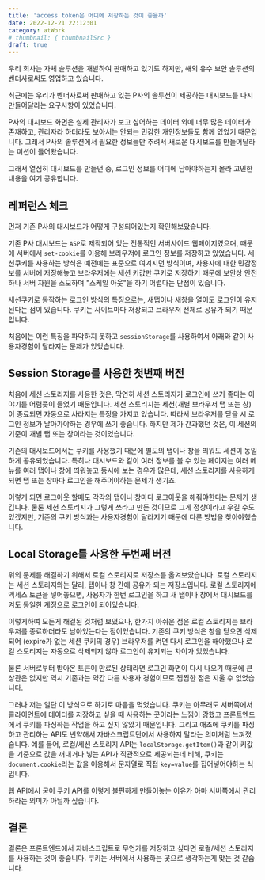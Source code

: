 ```yaml
---
title: 'access token은 어디에 저장하는 것이 좋을까'
date: 2022-12-21 22:12:01
category: atWork
# thumbnail: { thumbnailSrc }
draft: true
---
```


우리 회사는 자체 솔루션을 개발하여 판매하고 있기도 하지만, 해외 유수 보안 솔루션의 벤더사로써도 영업하고 있습니다.

최근에는 우리가 벤더사로써 판매하고 있는 P사의 솔루션이 제공하는 대시보드를 다시 만들어달라는 요구사항이 있었습니다.

P사의 대시보드 화면은 실제 관리자가 보고 싶어하는 데이터 외에 너무 많은 데이터가 존재하고, 관리자라 하더라도 보아서는 안되는 민감한 개인정보들도 함께 있었기 때문입니다. 그래서 P사의 솔루션에서 필요한 정보들만 추려서 새로운 대시보드를 만들어달라는 미션이 들어왔습니다.

그래서 열심히 대시보드를 만들던 중, 로그인 정보를 어디에 담아야하는지 몰라 고민한 내용을 여기 공유합니다.

## 레퍼런스 체크

먼저 기존 P사의 대시보드가 어떻게 구성되어있는지 확인해보았습니다.

기존 P사 대시보드는 `ASP`로 제작되어 있는 전통적인 서버사이드 웹페이지였으며, 때문에 서버에서 `set-cookie`를 이용해 브라우저에 로그인 정보를 저장하고 있었습니다. 세션쿠키를 사용하는 방식은 예전에는 표준으로 여겨지던 방식이며, 사용자에 대한 민감정보를 서버에 저장해놓고 브라우저에는 세션 키값만 쿠키로 저장하기 때문에 보안상 안전하나 서버 자원을 소모하며 "스케일 아웃"을 하기 어렵다는 단점이 있습니다.

세션쿠키로 동작하는 로그인 방식의 특징으로는, 새탭이나 새창을 열어도 로그인이 유지된다는 점이 있습니다. 쿠키는 사이트마다 저장되고 브라우저 전체로 공유가 되기 때문입니다.

처음에는 이런 특징을 파악하지 못하고 `sessionStorage`를 사용하여서 아래와 같이 사용자경험이 달라지는 문제가 있었습니다.

## Session Storage를 사용한 첫번째 버전

처음에 세션 스토리지를 사용한 것은, 막연히 세션 스토리지가 로그인에 쓰기 좋다는 이야기를 어렴풋이 들었기 때문입니다. 세션 스토리지는 세션(개별 브라우저 탭 또는 창)이 종료되면 자동으로 사라지는 특징을 가지고 있습니다. 따라서 브라우저를 닫을 시 로그인 정보가 날아가야하는 경우에 쓰기 좋습니다. 하지만 제가 간과했던 것은, 이 세션의 기준이 개별 탭 또는 창이라는 것이었습니다.

기존의 대시보드에서는 쿠키를 사용했기 때문에 별도의 탭이나 창을 띄워도 세션이 동일하게 공유되었습니다. 특히나 대시보드와 같이 여러 정보를 볼 수 있는 페이지는 여러 메뉴를 여러 탭이나 창에 띄워놓고 동시에 보는 경우가 많은데, 세션 스토리지를 사용하게 되면 탭 또는 창마다 로그인을 해주어야하는 문제가 생기죠.

이렇게 되면 로그아웃 할때도 각각의 탭이나 창마다 로그아웃을 해줘야한다는 문제가 생깁니다. 물론 세션 스토리지가 그렇게 쓰라고 만든 것이므로 그게 정상이라고 우길 수도 있겠지만, 기존의 쿠키 방식과는 사용자경험이 달라지기 때문에 다른 방법을 찾아야했습니다.

## Local Storage를 사용한 두번째 버전

위의 문제를 해결하기 위해서 로컬 스토리지로 저장소를 옮겨보았습니다. 로컬 스토리지는 세션 스토리지와는 달리, 탭이나 창 간에 공유가 되는 저장소입니다. 로컬 스토리지에 액세스 토큰을 넣어놓으면, 사용자가 한번 로그인을 하고 새 탭이나 창에서 대시보드를 켜도 동일한 계정으로 로그인이 되어있습니다.

이렇게하여 모든게 해결된 것처럼 보였으나, 한가지 아쉬운 점은 로컬 스토리지는 브라우저를 종료하더라도 남아있는다는 점이었습니다. 기존의 쿠키 방식은 창을 닫으면 삭제되어 (expire가 없는 세션 쿠키의 경우) 브라우저를 켜면 다시 로그인을 해야했으나 로컬 스토리지는 자동으로 삭제되지 않아 로그인이 유지되는 차이가 있었습니다.

물론 서버로부터 받아온 토큰이 만료된 상태라면 로그인 화면이 다시 나오기 때문에 큰 상관은 없지만 역시 기존과는 약간 다른 사용자 경험이므로 찝찝한 점은 지울 수 없었습니다.

그러나 저는 일단 이 방식으로 하기로 마음을 먹었습니다. 쿠키는 아무래도 서버쪽에서 클라이언트에 데이터를 저장하고 싶을 때 사용하는 곳이라는 느낌이 강했고 프론트엔드에서 쿠키를 파싱하는 작업을 하고 싶지 않았기 때문입니다. 그리고 애초에 쿠키를 파싱하고 관리하는 API도 빈약해서 자바스크립트단에서 사용하지 말라는 의미처럼 느껴졌습니다. 예를 들어, 로컬/세션 스토리지 API는 `localStorage.getItem()`과 같이 키값을 기준으로 값을 꺼내거나 넣는 API가 직관적으로 제공되는데 비해, 쿠키는 `document.cookie`라는 값을 이용해서 문자열로 직접 `key=value`를 집어넣어야하는 식입니다.

웹 API에서 굳이 쿠키 API를 이렇게 불편하게 만들어놓는 이유가 아마 서버쪽에서 관리하라는 의미가 아닐까 싶습니다.

## 결론

결론은 프론트엔드에서 자바스크립트로 무언가를 저장하고 싶다면 로컬/세션 스토리지를 사용하는 것이 좋습니다. 쿠키는 서버에서 사용하는 곳으로 생각하는게 맞는 것 같습니다.